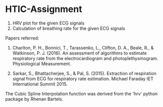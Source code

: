 # HTIC-Assignment
1) HRV plot for the given ECG signals
2) Calculation of breathing rate for the given ECG signals

Papers referred:
1) Charlton, P. H., Bonnici, T., Tarassenko, L., Clifton, D. A., Beale, R., & Watkinson, P. J. (2016). An assessment of algorithms to estimate respiratory rate from the electrocardiogram and photoplethysmogram. Physiological Measurement.

2) Sarkar, S., Bhattacherjee, S., & Pal, S. (2015). Extraction of respiration signal from ECG for respiratory rate estimation. Michael Faraday IET International Summit 2015.

The Cubic Spline Interpolation function was derived from the 'hrv' python package by Rhenan Bartels.
